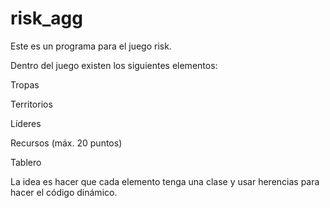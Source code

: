 # risk_agg


Este es un programa para el juego risk. 

Dentro del juego existen los siguientes elementos:

Tropas

Territorios

Líderes

Recursos (máx. 20 puntos) 

Tablero

La idea es hacer que cada elemento tenga una clase y usar herencias para hacer el código dinámico.






